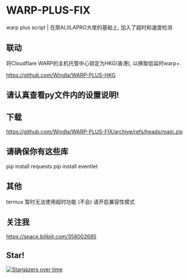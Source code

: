 # WARP-PLUS-FIX
warp plus script | 在原ALIILAPRO大佬的基础上, 加入了超时和速度检测

## 联动
将Cloudflare WARP的主机托管中心锁定为HKG(香港), 以换取低延时warp+.

https://github.com/Windla/WARP-PLUS-HKG

## 请认真查看py文件内的设置说明!

## 下载
https://github.com/Windla/WARP-PLUS-FIX/archive/refs/heads/main.zip

## 请确保你有这些库
pip install requests
pip install eventlet

## 其他
termux 暂时无法使用超时功能 (不会) 请开启兼容性模式

## 关注我
  https://space.bilibili.com/358002685

## Star!

[![Stargazers over time](https://starchart.cc/Windla/WARP-PLUS-FIX.svg)](https://starchart.cc/Windla/WARP-PLUS-FIX)
